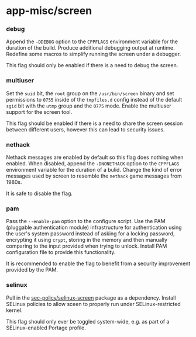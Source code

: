 # app-misc/screen

### debug
Append the `-DDEBUG` option to the `CPPFLAGS` environment variable for the duration of the build. Produce additional debugging output at runtime. Redefine some macros to simplify running the screen under a debugger.

This flag should only be enabled if there is a need to debug the screen.

### multiuser
Set the `suid` bit, the `root` group on the `/usr/bin/screen` binary and set permissions to `0755` inside of the `tmpfiles.d` config instead of the default `sgid` bit with the `utmp` group and the `0775` mode. Enable the multiuser support for the screen tool.

This flag should be enabled if there is a need to share the screen session between different users, however this can lead to security issues.

### nethack
Nethack messages are enabled by default so this flag does nothing when enabled. When disabled, append the `-DNONETHACK` option to the `CPPFLAGS` environment variable for the duration of a bulid. Change the kind of error messages used by screen to resemble the `nethack` game messages from 1980s.

It is safe to disable the flag.

### pam
Pass the `--enable-pam` option to the configure script. Use the PAM (pluggable authentication module) infrastructure for authentication using the user's system password instead of asking for a locking password, encrypting it using `crypt`, storing in the memory and then manually comparing to the input provided when trying to unlock. Install PAM configuration file to provide this functionality.

It is recommended to enable the flag to benefit from a security improvement provided by the PAM.

### selinux
Pull in the [sec-policy/selinux-screen](../sec-policy/selinux-screen.md) package as a dependency. Install SELinux policies to allow sceen to properly run under SELinux-restricted kernel.

This flag should only ever be toggled system-wide, e.g. as part of a SELinux-enabled Portage profile.
